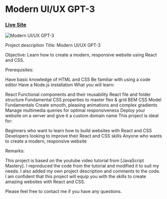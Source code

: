 # Modern UI/UX GPT-3
### [Live Site](https://gpt3-jsm.com/)

![Modern UI/UX GPT-3](https://i.ibb.co/TR5LW9z/image.png)

Project description
Title: Modern UI/UX GPT-3

Objective: Learn how to create a modern, responsive website using React and CSS.

Prerequisites:

Have basic knowledge of HTML and CSS
Be familiar with using a code editor
Have a Node.js installation
What you will learn:

React Functional components and their reusability
React file and folder structure
Fundamental CSS properties to master flex & grid
BEM CSS Model Fundamentals
Create smooth, pleasing animations and complex gradients
Manage multimedia queries for optimal responsiveness
Deploy your website on a server and give it a custom domain name
This project is ideal for:

Beginners who want to learn how to build websites with React and CSS
Developers looking to improve their React and CSS skills
Anyone who wants to create a modern, responsive website

Remarks:

This project is based on the youtube video tutorial from [JavaScript Mastery].
I reproduced the code from the tutorial and modified it to suit my needs.
I also added my own project description and comments to the code.
I am confident that this project will equip you with the skills to create amazing websites with React and CSS.

Please feel free to contact me if you have any questions.


